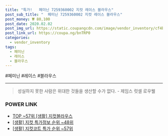 ```yaml
--- 
title: "특가!   페미닌 7259360002 지컷 레이스 블라우스" 
post_sub_title: "  페미닌 7259360002 지컷 레이스 블라우스" 
post_money: ₩ 80,100 
post_date: 2020.02.02 
post_img_url: https://static.coupangcdn.com/image/vendor_inventory/cf4b/3f6bcfb3ce20e88c4cc399240073203dc0b27733736535058c31f8ae9d63.jpg 
post_link_url: https://coupa.ng/bnTRP0 
categories: 
  - vendor_inventory 
tags: 
  - 페미닌 
  - 레이스 
  - 블라우스 
--- 
```

  #페미닌 #레이스 #블라우스 
<hr> 

> 성실하지 못한 사람은 위대한 것들을 생산할 수가 없다. - 제임스 럿셀 로우웰 


### POWER LINK

* <a href="https://blog.naver.com/an0733/221793226063" target="_blank"> TOP ~57위 [생활] 지컷블라우스</a>
* <a href="https://blog.naver.com/sakai111/221776192682" target="_blank"> [생활] 지컷 특가정보 순위 ~48위</a>
* <a href="https://blog.naver.com/sakai111/221784002737" target="_blank"> [생활] 지컷코트 특가 순위 ~57위</a>
